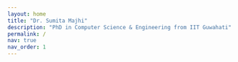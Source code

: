 ```yaml
---
layout: home
title: "Dr. Sumita Majhi"
description: "PhD in Computer Science & Engineering from IIT Guwahati"
permalink: /
nav: true
nav_order: 1
---
```


<!-- This will use the al-folio home layout -->
<!-- Your content will be generated automatically by the theme -->
